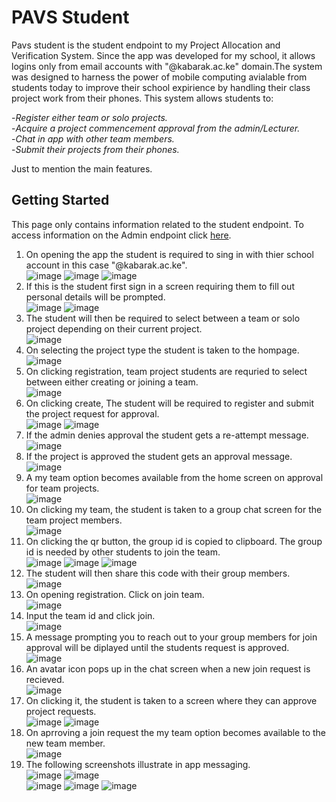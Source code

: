 # PAVS Student
Pavs student is the student endpoint to my Project Allocation and Verification System. Since the app was developed for my school, it allows logins only from email accounts with "@kabarak.ac.ke" domain.The system was designed to harness the power of mobile computing avialable from students today to improve their school expirience by handling their class project work from their phones. This system allows students to:  

  -_Register either team or solo projects._  
  -_Acquire a project commencement approval from the admin/Lecturer._  
  -_Chat in app with other team members._    
  -_Submit their projects from their phones._

Just to mention the main features.
  
## Getting Started  
This page only contains information related to the student endpoint. To access information on the Admin endpoint click [here](https://github.com/Mugambi-Ian/Pavs-Admin).

1. On opening the app the student is required to sing in with thier school account in this case "@kabarak.ac.ke".  
![image](https://github.com/Mugambi-Ian/Pavs-Student/raw/master/ScreenShot/ssps01.jpg)
![image](https://github.com/Mugambi-Ian/Pavs-Student/raw/master/ScreenShot/ssps02.jpg)
![image](https://github.com/Mugambi-Ian/Pavs-Student/raw/master/ScreenShot/ssps03.jpg)  
2. If this is the student first sign in a screen requiring them to fill out personal details will be prompted.  
![image](https://github.com/Mugambi-Ian/Pavs-Student/raw/master/ScreenShot/ssps04.jpg)
![image](https://github.com/Mugambi-Ian/Pavs-Student/raw/master/ScreenShot/ssps05.jpg)  
3. The student will then be required to select between a team or solo project depending on their current project.  
![image](https://github.com/Mugambi-Ian/Pavs-Student/raw/master/ScreenShot/ssps06.jpg)  
4. On selecting the project type the student is taken to the hompage.  
![image](https://github.com/Mugambi-Ian/Pavs-Student/raw/master/ScreenShot/ssps07.jpg)  
5. On clicking registration, team project students are requried to select between either creating or joining a team.   
![image](https://github.com/Mugambi-Ian/Pavs-Student/raw/master/ScreenShot/ssps08.jpg)  
6. On clicking create, The student will be required to register and submit the project request for approval.  
![image](https://github.com/Mugambi-Ian/Pavs-Student/raw/master/ScreenShot/ssps09.jpg)
![image](https://github.com/Mugambi-Ian/Pavs-Student/raw/master/ScreenShot/ssps10.jpg)
7. If the admin denies approval the student gets a re-attempt message.  
![image](https://github.com/Mugambi-Ian/Pavs-Student/raw/master/ScreenShot/ssps11.jpg)  
8. If the project is approved the student gets an approval message.  
![image](https://github.com/Mugambi-Ian/Pavs-Student/raw/master/ScreenShot/ssps12.jpg)  
9. A my team option becomes available from the home screen on approval for team projects.  
![image](https://github.com/Mugambi-Ian/Pavs-Student/raw/master/ScreenShot/ssps13.jpg)  
10. On clicking my team, the student is taken to a group chat screen for the team project members.  
![image](https://github.com/Mugambi-Ian/Pavs-Student/raw/master/ScreenShot/ssps14.jpg)  
11. On clicking the qr button, the group id is copied to clipboard. The group id is needed by other students to join the team.  
![image](https://github.com/Mugambi-Ian/Pavs-Student/raw/master/ScreenShot/ssps16.jpg)
![image](https://github.com/Mugambi-Ian/Pavs-Student/raw/master/ScreenShot/ssps17.jpg)
![image](https://github.com/Mugambi-Ian/Pavs-Student/raw/master/ScreenShot/ssps18.jpg)  
12. The student will then share this code with their group members.  
![image](https://github.com/Mugambi-Ian/Pavs-Student/raw/master/ScreenShot/ssps19.jpg)  
13. On opening registration. Click on join team.  
![image](https://github.com/Mugambi-Ian/Pavs-Student/raw/master/ScreenShot/ssps20.jpg)  
14. Input the team id and click join.  
![image](https://github.com/Mugambi-Ian/Pavs-Student/raw/master/ScreenShot/ssps21.jpg)  
15. A message prompting you to reach out to your group members for join approval will be diplayed until the students request is approved.  
![image](https://github.com/Mugambi-Ian/Pavs-Student/raw/master/ScreenShot/ssps22.jpg)  
16. An avatar icon pops up in the chat screen when a new join request is recieved.  
![image](https://github.com/Mugambi-Ian/Pavs-Student/raw/master/ScreenShot/ssps23.jpg)  
17. On clicking it, the student is taken to a screen where they can approve project requests.  
![image](https://github.com/Mugambi-Ian/Pavs-Student/raw/master/ScreenShot/ssps24.jpg)
![image](https://github.com/Mugambi-Ian/Pavs-Student/raw/master/ScreenShot/ssps25.jpg)  
18. On aprroving a join request the my team option becomes available to the new team member.  
![image](https://github.com/Mugambi-Ian/Pavs-Student/raw/master/ScreenShot/ssps27.jpg)  
19. The following screenshots illustrate in app messaging.  
![image](https://github.com/Mugambi-Ian/Pavs-Student/raw/master/ScreenShot/ssps28.jpg)
![image](https://github.com/Mugambi-Ian/Pavs-Student/raw/master/ScreenShot/ssps29.jpg)  
![image](https://github.com/Mugambi-Ian/Pavs-Student/raw/master/ScreenShot/ssps32.jpg)
![image](https://github.com/Mugambi-Ian/Pavs-Student/raw/master/ScreenShot/ssps30.jpg)
![image](https://github.com/Mugambi-Ian/Pavs-Student/raw/master/ScreenShot/ssps31.jpg)  



